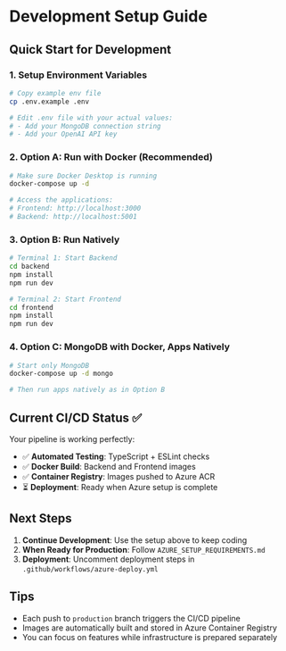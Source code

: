 # Development Setup Guide

## Quick Start for Development

### 1. Setup Environment Variables
```bash
# Copy example env file
cp .env.example .env

# Edit .env file with your actual values:
# - Add your MongoDB connection string
# - Add your OpenAI API key
```

### 2. Option A: Run with Docker (Recommended)
```bash
# Make sure Docker Desktop is running
docker-compose up -d

# Access the applications:
# Frontend: http://localhost:3000
# Backend: http://localhost:5001
```

### 3. Option B: Run Natively
```bash
# Terminal 1: Start Backend
cd backend
npm install
npm run dev

# Terminal 2: Start Frontend  
cd frontend
npm install
npm run dev
```

### 4. Option C: MongoDB with Docker, Apps Natively
```bash
# Start only MongoDB
docker-compose up -d mongo

# Then run apps natively as in Option B
```

## Current CI/CD Status ✅

Your pipeline is working perfectly:
- ✅ **Automated Testing**: TypeScript + ESLint checks
- ✅ **Docker Build**: Backend and Frontend images
- ✅ **Container Registry**: Images pushed to Azure ACR
- ⏳ **Deployment**: Ready when Azure setup is complete

## Next Steps

1. **Continue Development**: Use the setup above to keep coding
2. **When Ready for Production**: Follow `AZURE_SETUP_REQUIREMENTS.md`
3. **Deployment**: Uncomment deployment steps in `.github/workflows/azure-deploy.yml`

## Tips

- Each push to `production` branch triggers the CI/CD pipeline
- Images are automatically built and stored in Azure Container Registry
- You can focus on features while infrastructure is prepared separately